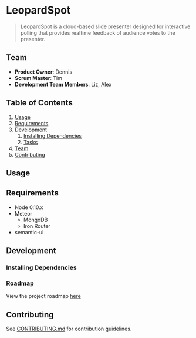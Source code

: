 # LeopardSpot

> LeopardSpot is a cloud-based slide presenter designed for interactive polling that provides realtime feedback of audience votes to the presenter.

## Team

  - __Product Owner__: Dennis
  - __Scrum Master__: Tim
  - __Development Team Members__: Liz, Alex

## Table of Contents

1. [Usage](#Usage)
1. [Requirements](#requirements)
1. [Development](#development)
    1. [Installing Dependencies](#installing-dependencies)
    1. [Tasks](#tasks)
1. [Team](#team)
1. [Contributing](#contributing)

## Usage

> 

## Requirements

- Node 0.10.x
- Meteor 
  - MongoDB
  - Iron Router
- semantic-ui

## Development

### Installing Dependencies


### Roadmap

View the project roadmap [here](LINK_TO_PROJECT_ISSUES)


## Contributing

See [CONTRIBUTING.md](CONTRIBUTING.md) for contribution guidelines.
